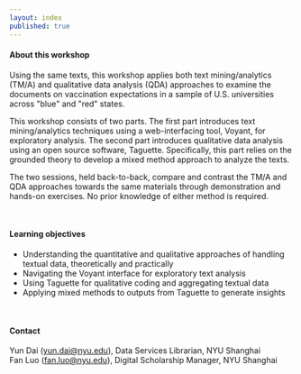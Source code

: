 ```yaml
---
layout: index
published: true
---
```


#### About this workshop
Using the same texts, this workshop applies both text mining/analytics (TM/A) and qualitative data analysis (QDA) approaches to examine the documents on vaccination expectations in a sample of U.S. universities across "blue" and "red" states. 

This workshop consists of two parts. The first part introduces text mining/analytics techniques using a web-interfacing tool, Voyant, for exploratory analysis. The second part introduces qualitative data analysis using an open source software, Taguette. Specifically, this part relies on the grounded theory to develop a mixed method approach to analyze the texts. 

The two sessions, held back-to-back, compare and contrast the TM/A and QDA approaches towards the same materials through demonstration and hands-on exercises. No prior knowledge of either method is required.

<br> 

#### Learning objectives

* Understanding the quantitative and qualitative approaches of handling textual data, theoretically and practically
* Navigating the Voyant interface for exploratory text analysis
* Using Taguette for qualitative coding and aggregating textual data
* Applying mixed methods to outputs from Taguette to generate insights 

<br> 

#### Contact
Yun Dai (yun.dai@nyu.edu), Data Services Librarian, NYU Shanghai <br>
Fan Luo (fan.luo@nyu.edu), Digital Scholarship Manager, NYU Shanghai

<br> 

